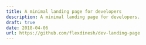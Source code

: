 ```yaml
---
title: A minimal landing page for developers
description: A minimal landing page for developers.
draft: true
date: 2018-04-06
url: https://github.com/flexdinesh/dev-landing-page
---
```

